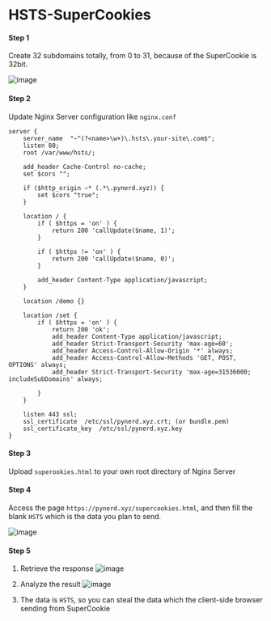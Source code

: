 # HSTS-SuperCookies



#### Step 1
Create 32 subdomains totally, from 0 to 31, because of the SuperCookie is 32bit.

![image](https://user-images.githubusercontent.com/41412951/125381027-ca7a3080-e3c5-11eb-9775-ecb53ec6c34d.png)


#### Step 2
Update Nginx Server configuration like ``nginx.conf``
```
server {
    server_name  "~^(?<name>\w+)\.hsts\.your-site\.com$";
    listen 80;
    root /var/www/hsts/;

    add_header Cache-Control no-cache;
    set $cors "";

    if ($http_origin ~* (.*\.pynerd.xyz)) {
        set $cors "true";
    }

    location / {
        if ( $https = 'on' ) {
            return 200 'callUpdate($name, 1)';
        }

        if ( $https != 'on' ) {
            return 200 'callUpdate($name, 0)';
        }

        add_header Content-Type application/javascript;
    }

    location /demo {}

    location /set {
        if ( $https = 'on' ) {
            return 200 'ok';
            add_header Content-Type application/javascript;
            add_header Strict-Transport-Security 'max-age=60';
            add_header Access-Control-Allow-Origin '*' always;
            add_header Access-Control-Allow-Methods 'GET, POST, OPTIONS' always;
            add_header Strict-Transport-Security 'max-age=31536000; includeSubDomains' always;

        }
    }

    listen 443 ssl;
    ssl_certificate  /etc/ssl/pynerd.xyz.crt; (or bundle.pem)
    ssl_certificate_key  /etc/ssl/pynerd.xyz.key
}
```

#### Step 3
Upload ``superookies.html`` to your own root directory of Nginx Server 

#### Step 4
Access the page ``https://pynerd.xyz/supercookies.html``, and then fill the blank ``HSTS`` which is the data you plan to send.

![image](https://github.com/pyn3rd/HSTS-SuperCookies/blob/main/supercookie-demo.gif)

#### Step 5

1) Retrieve the response
![image](https://user-images.githubusercontent.com/41412951/125384856-1cbe5000-e3cc-11eb-92b5-61fe5832244b.png)

2) Analyze the result
![image](https://user-images.githubusercontent.com/41412951/125388357-f1d6fa80-e3d1-11eb-9ea6-4cbf049b18a9.png)

3) The data is ``HSTS``, so you can steal the data which the client-side browser sending from SuperCookie

